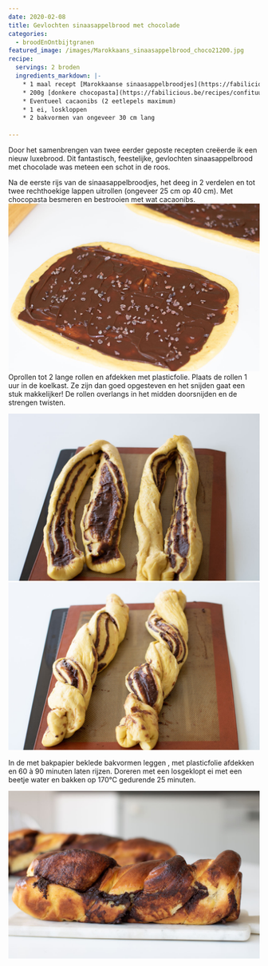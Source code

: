 ```yaml
---
date: 2020-02-08
title: Gevlochten sinaasappelbrood met chocolade
categories:
  - broodEnOntbijtgranen
featured_image: /images/Marokkaans_sinaasappelbrood_choco21200.jpg
recipe:
  servings: 2 broden
  ingredients_markdown: |-
    * 1 maal recept [Marokkaanse sinaasappelbroodjes](https://fabilicious.be/recipes/broodenontbijtgranen/2019/03/16/Marokkaanse_sinaasappelbroodjes/)
    * 200g [donkere chocopasta](https://fabilicious.be/recipes/confituurenchocopasta/2018/09/18/donkere_chocopasta/) of een andere naar keuze
    * Eventueel cacaonibs (2 eetlepels maximum)
    * 1 ei, loskloppen
    * 2 bakvormen van ongeveer 30 cm lang
   
---
```

Door het samenbrengen van twee eerder geposte recepten creëerde ik een nieuw luxebrood.
Dit fantastisch, feestelijke, gevlochten sinaasappelbrood met chocolade was meteen een schot in de roos. 

<!--more-->

Na de eerste rijs van de sinaasappelbroodjes, het deeg in 2 verdelen en tot twee rechthoekige lappen uitrollen (ongeveer 25 cm op 40 cm).
Met chocopasta besmeren en bestrooien met wat cacaonibs.
![](/images/Marokkaans_sinaasappelbrood_chocoTS11200.jpg)
Oprollen tot 2 lange rollen en afdekken met plasticfolie.
Plaats de rollen 1 uur in de koelkast. 
Ze zijn dan goed opgesteven en het snijden gaat een stuk makkelijker!
De rollen overlangs in het midden doorsnijden en de strengen twisten.

![](/images/Marokkaans_sinaasappelbrood_chocoTS21200.jpg)
![](/images/Marokkaans_sinaasappelbrood_chocoTS31200.jpg)

In de met bakpapier beklede bakvormen leggen , met plasticfolie afdekken en 60 à 90 minuten laten rijzen.
Doreren met een losgeklopt ei  met een beetje water en bakken op 170°C gedurende 25 minuten.



![](/images/Marokkaans_sinaasappelbrood_choco11200.jpg)

